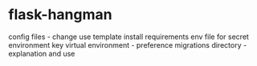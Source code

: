 # flask-hangman

config files - change use template
install requirements
env file for secret environment key
virtual environment - preference
migrations directory - explanation and use
